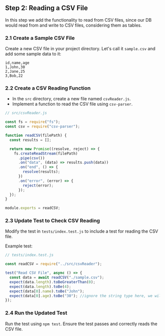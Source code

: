 ## Step 2: Reading a CSV File

In this step we add the functionality to read from CSV files, since our DB would read from and write to CSV files, considering them as tables.

### 2.1 Create a Sample CSV File

Create a new CSV file in your project directory. Let's call it `sample.csv` and add some sample data to it:

```csv
id,name,age
1,John,30
2,Jane,25
3,Bob,22
```

### 2.2 Create a CSV Reading Function

- In the `src` directory, create a new file named `csvReader.js`.
- Implement a function to read the CSV file using `csv-parser`.

```javascript
// src/csvReader.js

const fs = require("fs");
const csv = require("csv-parser");

function readCSV(filePath) {
  const results = [];

  return new Promise((resolve, reject) => {
    fs.createReadStream(filePath)
      .pipe(csv())
      .on("data", (data) => results.push(data))
      .on("end", () => {
        resolve(results);
      })
      .on("error", (error) => {
        reject(error);
      });
  });
}

module.exports = readCSV;
```

### 2.3 Update Test to Check CSV Reading

Modify the test in `tests/index.test.js` to include a test for reading the CSV file.

Example test:

```javascript
// tests/index.test.js

const readCSV = require("../src/csvReader");

test("Read CSV File", async () => {
  const data = await readCSV("./sample.csv");
  expect(data.length).toBeGreaterThan(0);
  expect(data.length).toBe(4);
  expect(data[0].name).toBe("John");
  expect(data[0].age).toBe("30"); //ignore the string type here, we will fix this later
});
```

### 2.4 Run the Updated Test

Run the test using `npm test`. Ensure the test passes and correctly reads the CSV file.
